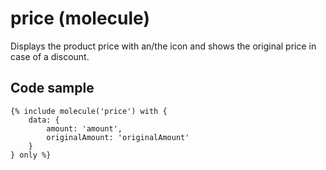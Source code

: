# price (molecule)

Displays the product price with an/the icon and shows the original price in case of a discount.

## Code sample

```
{% include molecule('price') with {
    data: {
        amount: 'amount',
        originalAmount: 'originalAmount'
    }
} only %}
```
